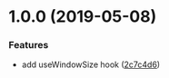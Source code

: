 # 1.0.0 (2019-05-08)


### Features

* add useWindowSize hook ([2c7c4d6](https://github.com/thomasthiebaud/react-use-size/commit/2c7c4d6))
